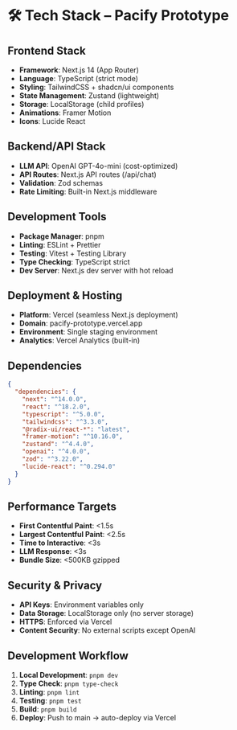 # 🛠️ Tech Stack – Pacify Prototype

## Frontend Stack
- **Framework**: Next.js 14 (App Router)
- **Language**: TypeScript (strict mode)
- **Styling**: TailwindCSS + shadcn/ui components
- **State Management**: Zustand (lightweight)
- **Storage**: LocalStorage (child profiles)
- **Animations**: Framer Motion
- **Icons**: Lucide React

## Backend/API Stack  
- **LLM API**: OpenAI GPT-4o-mini (cost-optimized)
- **API Routes**: Next.js API routes (/api/chat)
- **Validation**: Zod schemas
- **Rate Limiting**: Built-in Next.js middleware

## Development Tools
- **Package Manager**: pnpm
- **Linting**: ESLint + Prettier
- **Testing**: Vitest + Testing Library
- **Type Checking**: TypeScript strict
- **Dev Server**: Next.js dev server with hot reload

## Deployment & Hosting
- **Platform**: Vercel (seamless Next.js deployment)
- **Domain**: pacify-prototype.vercel.app
- **Environment**: Single staging environment
- **Analytics**: Vercel Analytics (built-in)

## Dependencies
```json
{
  "dependencies": {
    "next": "^14.0.0",
    "react": "^18.2.0", 
    "typescript": "^5.0.0",
    "tailwindcss": "^3.3.0",
    "@radix-ui/react-*": "latest",
    "framer-motion": "^10.16.0",
    "zustand": "^4.4.0",
    "openai": "^4.0.0",
    "zod": "^3.22.0",
    "lucide-react": "^0.294.0"
  }
}
```

## Performance Targets
- **First Contentful Paint**: <1.5s
- **Largest Contentful Paint**: <2.5s  
- **Time to Interactive**: <3s
- **LLM Response**: <3s
- **Bundle Size**: <500KB gzipped

## Security & Privacy
- **API Keys**: Environment variables only
- **Data Storage**: LocalStorage only (no server storage)
- **HTTPS**: Enforced via Vercel
- **Content Security**: No external scripts except OpenAI

## Development Workflow
1. **Local Development**: `pnpm dev`
2. **Type Check**: `pnpm type-check`  
3. **Linting**: `pnpm lint`
4. **Testing**: `pnpm test`
5. **Build**: `pnpm build`
6. **Deploy**: Push to main → auto-deploy via Vercel 